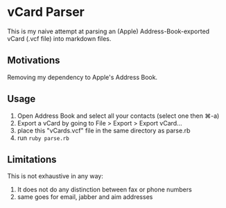 vCard Parser
============
This is my naive attempt at parsing an (Apple) Address-Book-exported vCard (.vcf file) into markdown files.

Motivations
-----------
Removing my dependency to Apple's Address Book.

Usage
-----
1. Open Address Book and select all your contacts (select one then ⌘-a)
2. Export a vCard by going to File > Export > Export vCard...
3. place this "vCards.vcf" file in the same directory as parse.rb
4. run `ruby parse.rb`


Limitations
-----------
This is not exhaustive in any way:

1. It does not do any distinction between fax or phone numbers
2. same goes for email, jabber and aim addresses

